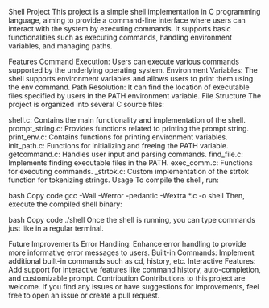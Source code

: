 Shell Project
This project is a simple shell implementation in C programming language, aiming to provide a command-line interface where users can interact with the system by executing commands. It supports basic functionalities such as executing commands, handling environment variables, and managing paths.

Features
Command Execution: Users can execute various commands supported by the underlying operating system.
Environment Variables: The shell supports environment variables and allows users to print them using the env command.
Path Resolution: It can find the location of executable files specified by users in the PATH environment variable.
File Structure
The project is organized into several C source files:

shell.c: Contains the main functionality and implementation of the shell.
prompt_string.c: Provides functions related to printing the prompt string.
print_env.c: Contains functions for printing environment variables.
init_path.c: Functions for initializing and freeing the PATH variable.
getcommand.c: Handles user input and parsing commands.
find_file.c: Implements finding executable files in the PATH.
exec_comm.c: Functions for executing commands.
_strtok.c: Custom implementation of the strtok function for tokenizing strings.
Usage
To compile the shell, run:

bash
Copy code
gcc -Wall -Werror -pedantic -Wextra *.c -o shell
Then, execute the compiled shell binary:

bash
Copy code
./shell
Once the shell is running, you can type commands just like in a regular terminal.

Future Improvements
Error Handling: Enhance error handling to provide more informative error messages to users.
Built-in Commands: Implement additional built-in commands such as cd, history, etc.
Interactive Features: Add support for interactive features like command history, auto-completion, and customizable prompt.
Contribution
Contributions to this project are welcome. If you find any issues or have suggestions for improvements, feel free to open an issue or create a pull request.
